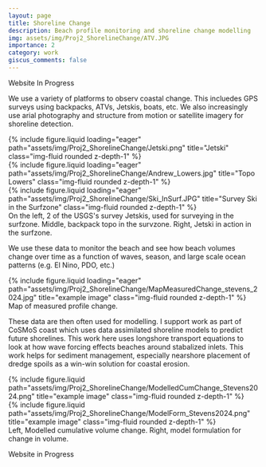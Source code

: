 ```yaml
---
layout: page
title: Shoreline Change
description: Beach profile monitoring and shoreline change modelling 
img: assets/img/Proj2_ShorelineChange/ATV.JPG
importance: 2
category: work
giscus_comments: false
---
```


Website In Progress

We use a variety of platforms to observ coastal change. This incluedes GPS surveys using backpacks, ATVs, Jetskis, boats, etc. We also increasingly use arial photography and structure from motion or satellite imagery for shoreline detection.

<div class="row">
    <div class="col-sm mt-3 mt-md-0">
        {% include figure.liquid loading="eager" path="assets/img/Proj2_ShorelineChange/Jetski.png" title="Jetski" class="img-fluid rounded z-depth-1" %}
    </div>
    <div class="col-sm mt-3 mt-md-0">
        {% include figure.liquid loading="eager" path="assets/img/Proj2_ShorelineChange/Andrew_Lowers.jpg" title="Topo Lowers" class="img-fluid rounded z-depth-1" %}
    </div>
    <div class="col-sm mt-3 mt-md-0">
        {% include figure.liquid loading="eager" path="assets/img/Proj2_ShorelineChange/Ski_InSurf.JPG" title="Survey Ski in the Surfzone" class="img-fluid rounded z-depth-1" %}
    </div>
</div>
<div class="caption">
    On the left, 2 of the USGS's survey Jetskis, used for surveying in the surfzone. Middle, backpack topo in the survzone. Right, Jetski in action in the surfzone.
</div>

We use these data to monitor the beach and see how beach volumes change over time as a function of waves, season, and large scale ocean patterns (e.g. El Nino, PDO, etc.) 
<div class="row">
    <div class="col-sm mt-3 mt-md-0">
        {% include figure.liquid loading="eager" path="assets/img/Proj2_ShorelineChange/MapMeasuredChange_stevens_2024.jpg" title="example image" class="img-fluid rounded z-depth-1" %}
    </div>
</div>
<div class="caption">
    Map of measured profile change.  
</div>


These data are then often used for modelling. I support work as part of CoSMoS coast which uses data assimilated shoreline models to predict future shorelines. This work here uses longshore transport equations to look at how wave forcing effects beaches around stabalized inlets. This work helps for sediment management, especially nearshore placement of dredge spoils as a win-win solution for coastal erosion.  

<div class="row justify-content-sm-center">
    <div class="col-sm-8 mt-3 mt-md-0">
        {% include figure.liquid path="assets/img/Proj2_ShorelineChange/ModelledCumChange_Stevens2024.png" title="example image" class="img-fluid rounded z-depth-1" %}
    </div>
    <div class="col-sm-4 mt-3 mt-md-0">
        {% include figure.liquid path="assets/img/Proj2_ShorelineChange/ModelForm_Stevens2024.png" title="example image" class="img-fluid rounded z-depth-1" %}
    </div>
</div>
<div class="caption">
    Left, Modelled cumulative volume change. Right, model formulation for change in volume.  
</div>

Website in Progress 
